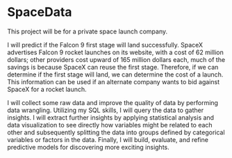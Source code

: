 # SpaceData

This project will be for a private space launch company.  

I will predict if the Falcon 9 first stage will land successfully. SpaceX advertises Falcon 9 rocket launches on its website, with a cost of 62 million dollars; other providers cost upward of 165 million dollars each, much of the savings is because SpaceX can reuse the first stage. Therefore, if we can determine if the first stage will land, we can determine the cost of a launch. This information can be used if an alternate company wants to bid against SpaceX for a rocket launch.

I will collect some raw data and improve the quality of data by performing data wrangling.   Utilizing my SQL skills, I will query the data to gather insights. I will extract further insights by applying statistical analysis and data visualization to see directly how variables might be related to each other and subsequently splitting the data into groups defined by categorical variables or factors in the data.  Finally, I will build, evaluate, and refine predictive models for discovering more exciting insights.
